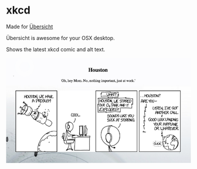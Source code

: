xkcd
====

Made for [Übersicht](http://tracesof.net/uebersicht/)

Übersicht is awesome for your OSX desktop.

Shows the latest xkcd comic and alt text.

![Screenshot of xkcd](./screenshot.png)

